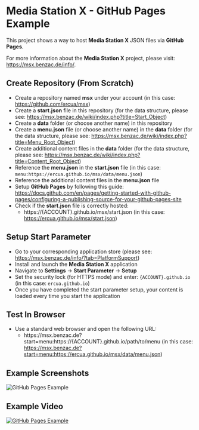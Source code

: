 # Media Station X - GitHub Pages Example
This project shows a way to host **Media Station X** JSON files via **GitHub Pages**.

For more information about the **Media Station X** project, please visit: https://msx.benzac.de/info/.

## Create Repository (From Scratch)
* Create a repository named **msx** under your account (in this case: https://github.com/ercua/msx)
* Create a **start.json** file in this repository (for the data structure, please see: https://msx.benzac.de/wiki/index.php?title=Start_Object)
* Create a **data** folder (or choose another name) in this repository
* Create a **menu.json** file (or choose another name) in the **data** folder (for the data structure, please see: https://msx.benzac.de/wiki/index.php?title=Menu_Root_Object)
* Create additional content files in the **data** folder (for the data structure, please see: https://msx.benzac.de/wiki/index.php?title=Content_Root_Object)
* Reference the **menu.json** in the **start.json** file (in this case: `menu:https://ercua.github.io/msx/data/menu.json`)
* Reference the additional content files in the **menu.json** file
* Setup **GitHub Pages** by following this guide: https://docs.github.com/en/pages/getting-started-with-github-pages/configuring-a-publishing-source-for-your-github-pages-site
* Check if the **start.json** file is correctly hosted: 
  * <span>https:</span>//{ACCOUNT}.github.io/msx/start.json (in this case: https://ercua.github.io/msx/start.json)

## Setup Start Parameter
* Go to your corresponding application store (please see: https://msx.benzac.de/info/?tab=PlatformSupport)
* Install and launch the **Media Station X** application
* Navigate to **Settings** → **Start Parameter** → **Setup**
* Set the security lock (for HTTPS mode) and enter: `{ACCOUNT}.github.io` (in this case: `ercua.github.io`)
* Once you have completed the start parameter setup, your content is loaded every time you start the application

## Test In Browser
* Use a standard web browser and open the following URL: 
  * <span>https:</span>//msx.benzac.de?start=menu:<span>https:</span>//{ACCOUNT}.github.io/path/to/menu (in this case: https://msx.benzac.de?start=menu:https://ercua.github.io/msx/data/menu.json)

## Example Screenshots
![GitHub Pages Example](https://msx.benzac.de/info/img/github2.png)

## Example Video
[![GitHub Pages Example](https://img.youtube.com/vi/d9gff20WY4M/maxresdefault.jpg)](https://www.youtube.com/watch?v=d9gff20WY4M)
